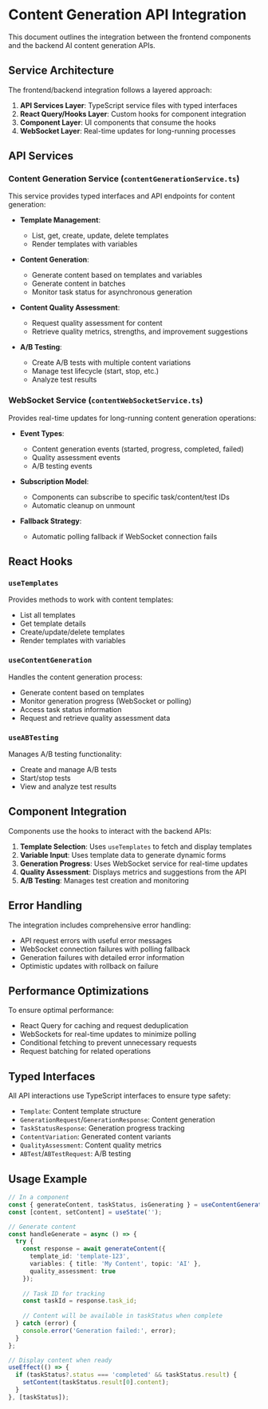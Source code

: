 # Content Generation API Integration

This document outlines the integration between the frontend components and the backend AI content generation APIs.

## Service Architecture

The frontend/backend integration follows a layered approach:

1. **API Services Layer**: TypeScript service files with typed interfaces
2. **React Query/Hooks Layer**: Custom hooks for component integration
3. **Component Layer**: UI components that consume the hooks
4. **WebSocket Layer**: Real-time updates for long-running processes

## API Services

### Content Generation Service (`contentGenerationService.ts`)

This service provides typed interfaces and API endpoints for content generation:

- **Template Management**: 
  - List, get, create, update, delete templates
  - Render templates with variables

- **Content Generation**:
  - Generate content based on templates and variables
  - Generate content in batches
  - Monitor task status for asynchronous generation

- **Content Quality Assessment**:
  - Request quality assessment for content
  - Retrieve quality metrics, strengths, and improvement suggestions

- **A/B Testing**:
  - Create A/B tests with multiple content variations
  - Manage test lifecycle (start, stop, etc.)
  - Analyze test results

### WebSocket Service (`contentWebSocketService.ts`)

Provides real-time updates for long-running content generation operations:

- **Event Types**:
  - Content generation events (started, progress, completed, failed)
  - Quality assessment events
  - A/B testing events

- **Subscription Model**:
  - Components can subscribe to specific task/content/test IDs
  - Automatic cleanup on unmount

- **Fallback Strategy**:
  - Automatic polling fallback if WebSocket connection fails

## React Hooks

### `useTemplates`

Provides methods to work with content templates:

- List all templates
- Get template details
- Create/update/delete templates
- Render templates with variables

### `useContentGeneration`

Handles the content generation process:

- Generate content based on templates
- Monitor generation progress (WebSocket or polling)
- Access task status information
- Request and retrieve quality assessment data

### `useABTesting`

Manages A/B testing functionality:

- Create and manage A/B tests
- Start/stop tests
- View and analyze test results

## Component Integration

Components use the hooks to interact with the backend APIs:

1. **Template Selection**: Uses `useTemplates` to fetch and display templates
2. **Variable Input**: Uses template data to generate dynamic forms
3. **Generation Progress**: Uses WebSocket service for real-time updates
4. **Quality Assessment**: Displays metrics and suggestions from the API
5. **A/B Testing**: Manages test creation and monitoring

## Error Handling

The integration includes comprehensive error handling:

- API request errors with useful error messages
- WebSocket connection failures with polling fallback
- Generation failures with detailed error information
- Optimistic updates with rollback on failure

## Performance Optimizations

To ensure optimal performance:

- React Query for caching and request deduplication
- WebSockets for real-time updates to minimize polling
- Conditional fetching to prevent unnecessary requests
- Request batching for related operations

## Typed Interfaces

All API interactions use TypeScript interfaces to ensure type safety:

- `Template`: Content template structure
- `GenerationRequest`/`GenerationResponse`: Content generation
- `TaskStatusResponse`: Generation progress tracking
- `ContentVariation`: Generated content variants
- `QualityAssessment`: Content quality metrics
- `ABTest`/`ABTestRequest`: A/B testing

## Usage Example

```typescript
// In a component
const { generateContent, taskStatus, isGenerating } = useContentGeneration();
const [content, setContent] = useState('');

// Generate content
const handleGenerate = async () => {
  try {
    const response = await generateContent({
      template_id: 'template-123',
      variables: { title: 'My Content', topic: 'AI' },
      quality_assessment: true
    });
    
    // Task ID for tracking
    const taskId = response.task_id;
    
    // Content will be available in taskStatus when complete
  } catch (error) {
    console.error('Generation failed:', error);
  }
};

// Display content when ready
useEffect(() => {
  if (taskStatus?.status === 'completed' && taskStatus.result) {
    setContent(taskStatus.result[0].content);
  }
}, [taskStatus]);
```